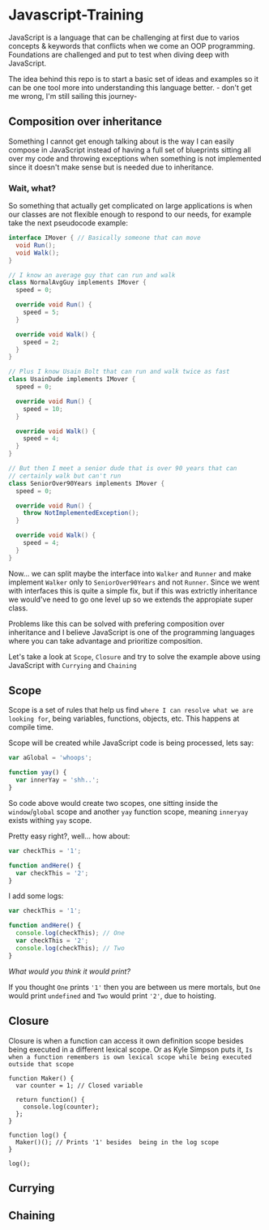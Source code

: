 # Javascript-Training

JavaScript is a language that can be challenging at first due to varios concepts & keywords that conflicts when we come an OOP programming. Foundations are challenged and put to test when diving deep with JavaScript.

The idea behind this repo is to start a basic set of ideas and examples so it can be one tool more into understanding this language better. - don't get me wrong, I'm still sailing this journey-

## Composition over inheritance

Something I cannot get enough talking about is the way I can easily compose in JavaScript instead of having a full set of blueprints sitting all over my code and throwing exceptions when something is not implemented since it doesn't make sense but is needed due to inheritance.

### Wait, what?

So something that actually get complicated on large applications is when our classes are not flexible enough to respond to our needs, for example take the next pseudocode example:

```C#
interface IMover { // Basically someone that can move
  void Run();
  void Walk();
}

// I know an average guy that can run and walk
class NormalAvgGuy implements IMover {
  speed = 0;

  override void Run() {
    speed = 5;
  }

  override void Walk() {
    speed = 2;
  }
}

// Plus I know Usain Bolt that can run and walk twice as fast
class UsainDude implements IMover {
  speed = 0;

  override void Run() {
    speed = 10;
  }

  override void Walk() {
    speed = 4;
  }
}

// But then I meet a senior dude that is over 90 years that can
// certainly walk but can't run
class SeniorOver90Years implements IMover {
  speed = 0;

  override void Run() {
    throw NotImplementedException();
  }

  override void Walk() {
    speed = 4;
  }
}
```

Now... we can split maybe the interface into `Walker` and `Runner` and make implement `Walker` only to `SeniorOver90Years` and not `Runner`. Since we went with interfaces this is quite a simple fix, but if this was extrictly inheritance we would've need to go one level up so we extends the appropiate super class.

Problems like this can be solved with prefering composition over inheritance and I believe JavaScript is one of the programming languages where you can take advantage and prioritize composition.

Let's take a look at `Scope`, `Closure` and try to solve the example above using JavaScript with `Currying` and `Chaining`

## Scope

Scope is a set of rules that help us find `where I can resolve what we are looking for`, being variables, functions, objects, etc. This happens at compile time.

Scope will be created while JavaScript code is being processed, lets say:

```JavaScript
var aGlobal = 'whoops';

function yay() {
  var innerYay = 'shh..';
}
```

So code above would create two scopes, one sitting inside the `window`/`global` scope and another `yay` function scope, meaning `inneryay` exists withing `yay` scope.

Pretty easy right?, well... how about:

```JavaScript
var checkThis = '1';

function andHere() {
  var checkThis = '2';
}
```

I add some logs:

```JavaScript
var checkThis = '1';

function andHere() {
  console.log(checkThis); // One
  var checkThis = '2';
  console.log(checkThis); // Two
}
```

*What would you think it would print?*

If you thought `One` prints `'1'` then you are between us mere mortals, but `One` would print `undefined` and `Two` would print `'2'`, due to hoisting.


## Closure

Closure is when a function can access it own definition scope besides being executed in a different lexical scope. Or as Kyle Simpson puts it, `Is when a function remembers is own lexical scope while being executed outside that scope`

```
function Maker() {
  var counter = 1; // Closed variable

  return function() {
    console.log(counter);
  };
}

function log() {
  Maker()(); // Prints '1' besides  being in the log scope
}

log();
```

## Currying

## Chaining
